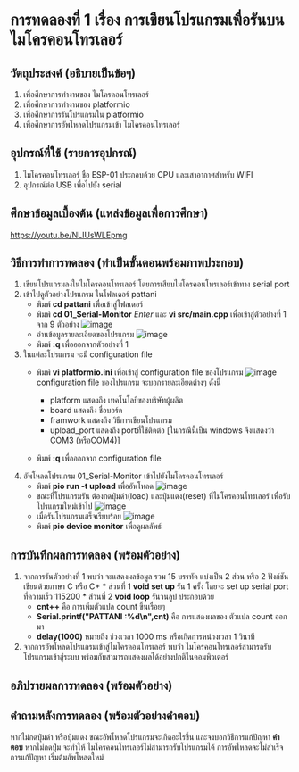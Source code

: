# การทดลองที่ 1 เรื่อง การเขียนโปรแกรมเพื่อรันบนไมโครคอนโทรเลอร์

##  วัตถุประสงค์ (อธิบายเป็นข้อๆ)
  1. เพื่อศึกษาการทำงานของ ไมโครคอนโทรเลอร์
  2. เพื่อศึกษาการทำงานของ platformio
  3. เพื่อศึกษาการรันโปรแกรมใน platformio
  4. เพื่อศึกษาการอัพโหลดโปรแกรมเข้า ไมโครคอนโทรเลอร์

##  อุปกรณ์ที่ใช้ (รายการอุปกรณ์)
  1. ไมโครคอนโทรเลอร์ ชื่อ ESP-01 ประกอบด้วย CPU และเสาอากาศสำหรับ WIFI
  2. อุปกรณ์ต่อ USB เพื่อไปยัง serial

##  ศึกษาข้อมูลเบื้องต้น (แหล่งข้อมูลเพื่อการศึกษา)
  https://youtu.be/NLIUsWLEpmg

##  วิธีการทำการทดลอง (ทำเป็นขั้นตอนพร้อมภาพประกอบ)
  1. เขียนโปรแกรมลงในไมโครคอนโทรเลอร์ โดยการเสียบไมโครคอนโทรเลอร์เข้าทาง serial port
  2. เข้าไปดูตัวอย่างโปรแกรม ในโฟลเดอร์ pattani
      - พิมพ์ **cd pattani** เพื่อเข้าสู่โฟลเดอร์
      - พิมพ์ **cd 01_Serial-Monitor** *Enter* และ **vi src/main.cpp** เพื่อเข้าสู่ตัวอย่างที่ 1 จาก 9 ตัวอย่าง
      ![image](https://user-images.githubusercontent.com/80879429/112097457-a30f1600-8bd2-11eb-88e4-cbac8f414bb3.jpg)
      - อ่านข้อมูลรายละเอียดของโปรแกรม
      ![image](https://user-images.githubusercontent.com/80879429/112097638-f84b2780-8bd2-11eb-9a2d-d2e3cc8a6ab2.jpg)
      - พิมพ์ **:q** เพื่อออกจากตัวอย่างที่ 1
  3. ในแต่ละโปรแกรม จะมี configuration file
      - พิมพ์ **vi platformio.ini** เพื่อเข้าสู่ configuration file ของโปรแกรม
      ![image](https://user-images.githubusercontent.com/80879429/112097678-06994380-8bd3-11eb-8312-ac04a47d448c.jpg)
        configuration file ของโปรแกรม จะบอกรายละเอียดต่างๆ ดังนี้
        * platform แสดงถึง เทคโนโลยีของบริษัทผู้ผลิต
        * board แสดงถึง ชื่อบอร์ด
        * framwork แสดงถึง วิธีการเขียนโปรแกรม
        * upload_port แสดงถึง portที่ใช้ติดต่อ  [ในกรณีนี้เป็น windows จึงแสดงว่า COM3 (หรือCOM4)]
      
      - พิมพ์ **:q** เพื่อออกจาก configuration file
  4. อัพโหลดโปรแกรม 01_Serial-Monitor เข้าไปยังไมโครคอนโทรเลอร์ 
      - พิมพ์ **pio run -t upload** เพื่ออัพโหลด
      ![image](https://user-images.githubusercontent.com/80879429/112097793-3c3e2c80-8bd3-11eb-996e-32ca2630c4d9.jpg)
      - ขณะที่โปรแกรมรัน ต้องกดปุ่มดำ(load) และปุ่มแดง(reset) ที่ไมโครคอนโทรเลอร์ เพื่อรับโปรแกรมใหม่เข้าไป
      ![image](https://user-images.githubusercontent.com/80879429/112098051-b53d8400-8bd3-11eb-81a0-603bb97c49a6.png)
      - เมื่อรันโปรแกรมเสร็จเรียบร้อย
      ![image](https://user-images.githubusercontent.com/80879429/112096308-9db0cc00-8bd0-11eb-8e18-ad50c46ef244.png)
      - พิมพ์ **pio device monitor** เพื่อดูผลลัพธ์

##  การบันทึกผลการทดลอง (พร้อมตัวอย่าง)
  1. จากการรันตัวอย่างที่ 1 พบว่า จะแสดงผลข้อมูล รวม 15 บรรทัด แบ่งเป็น 2 ส่วน หรือ 2 ฟังก์ชัน เขียนด้วยภาษา C หรือ C+
    * ส่วนที่ 1 **void set up** รัน 1 ครั้ง โดยจะ set up serial port ที่ความเร็ว 115200
    * ส่วนที่ 2 **void loop** รันวนลูป ประกอบด้วย
        * **cnt++** คือ การเพิ่มตัวแปล count ขึ้นเรื่อยๆ
        * **Serial.printf("PATTANI :%d\n",cnt)** คือ การแสดงผลของ ตัวแปล count ออกมา 
        * **delay(1000)** หมายถึง ช่วงเวลา 1000 ms หรือเกิดการหน่วงเวลา  1 วินาที 
  2. จากการอัพโหลดโปรแกรมเข้าสู่ไมโครคอนโทรเลอร์ พบว่า ไมโครคอนโทรเลอร์สามารถรับโปรแกรมเข้าสู่ระบบ พร้อมกับสามารถแสดงผลได้อย่างปกติในคอมพิวเตอร์

##  อภิปรายผลการทดลอง (พร้อมตัวอย่าง)

##  คำถามหลังการทดลอง (พร้อมตัวอย่างคำตอบ)
  หากไม่กดปุ่มดำ หรือปุ่มแดง ขณะอัพโหลดโปรแกรมจะเกิดอะไรขึ้น และจงบอกวิธีการแก้ปัญหา
    **คำตอบ** หากไม่กดปุ่ม จะทำให้ ไมโครคอนโทรเลอร์ไม่สามารถรับโปรแกรมได้ การอัพโหลดจะไม่สำเร็จ 
               การแก้ปัญหา เริ่มต้มอัพโหลดใหม่
